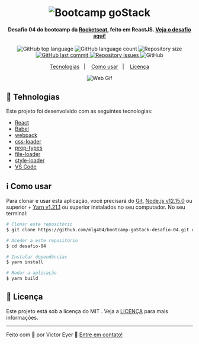 
<h1 align="center">
    <img alt="Bootcamp goStack" src="https://camo.githubusercontent.com/8c13dc2618dbd7f76d1d574350b98fdee1335ce5/68747470733a2f2f726f636b6574736561742d63646e2e73332d73612d656173742d312e616d617a6f6e6177732e636f6d2f626f6f7463616d702d6865616465722e706e67">
</h1>

<h4 align="center">
  Desafio 04 do bootcamp da <a href="https://rocketseat.com.br/">Rocketseat</a>, feito em ReactJS.
  <a href="https://github.com/Rocketseat/bootcamp-gostack-desafio-04">Veja o desafio aqui!</a>
</h4>
<p align="center">
  <img alt="GitHub top language" src="https://img.shields.io/github/languages/top/mlg404/bootcamp-goStack-desafio-04.svg">
  
  <img alt="GitHub language count" src="https://img.shields.io/github/languages/count/mlg404/bootcamp-goStack-desafio-04.svg">
   
  <img alt="Repository size" src="https://img.shields.io/github/repo-size/mlg404/bootcamp-goStack-desafio-04.svg">
  <a href="https://github.com/mlg404/bootcamp-goStack-desafio-04/commits/master">
    <img alt="GitHub last commit" src="https://img.shields.io/github/last-commit/mlg404/bootcamp-goStack-desafio-04.svg">
  </a>
  
  <a href="https://github.com/mlg404/bootcamp-goStack-desafio-04/issues">
    <img alt="Repository issues" src="https://img.shields.io/github/issues/mlg404/bootcamp-goStack-desafio-04.svg">
  </a>
  
  <img alt="GitHub" src="https://img.shields.io/github/license/mlg404/bootcamp-goStack-desafio-04.svg"> 
</p>

<p align="center">
  <a href="#rocket-tecnologias">Tecnologias</a>&nbsp;&nbsp;&nbsp;|&nbsp;&nbsp;&nbsp;
  <a href="#information_source-como-usar">Como usar</a>&nbsp;&nbsp;&nbsp;|&nbsp;&nbsp;&nbsp;
  <a href="#memo-licença">Licença</a>
</p>

<p align="center">
  <img alt="Web Gif" src="https://i.imgur.com/g3XbPTc.gif">
</p>

## :rocket: Tehnologias

Este projeto foi desenvolvido com as seguintes tecnologias:

-  [React](https://reactjs.org/)
-  [Babel](https://babeljs.io/)
-  [webpack](https://webpack.js.org/)
-  [css-loader](https://github.com/webpack-contrib/css-loader)
-  [prop-types](https://github.com/facebook/prop-types)
-  [file-loader](https://github.com/webpack-contrib/file-loader)
-  [style-loader](https://github.com/webpack-contrib/style-loader)
-  [VS Code][vc]
  
## :information_source: Como usar

Para clonar e usar esta aplicação, você precisará do [Git](https://git-scm.com), [Node.js v12.15.0][nodejs] ou superior + [Yarn v1.21.1][yarn] ou superior instalados no seu computador. No seu terminal:

```bash
# Clonar este repositório
$ git clone https://github.com/mlg404/bootcamp-goStack-desafio-04.git desafio-04

# Aceder a este repositório
$ cd desafio-04

# Instalar dependências
$ yarn install

# Rodar a aplicação
$ yarn build
```

## :memo: Licença
Este projeto está sob a licença do MIT . Veja a [LICENÇA](https://github.com/mlg404/bootcamp-goStack-desafio-04/blob/master/LICENSE) para mais informações.

---

Feito com 💙 por Victor Eyer :wave: [Entre em contato!](https://www.linkedin.com/in/victoreyer/)

[nodejs]: https://nodejs.org/
[yarn]: https://yarnpkg.com/
[vc]: https://code.visualstudio.com/